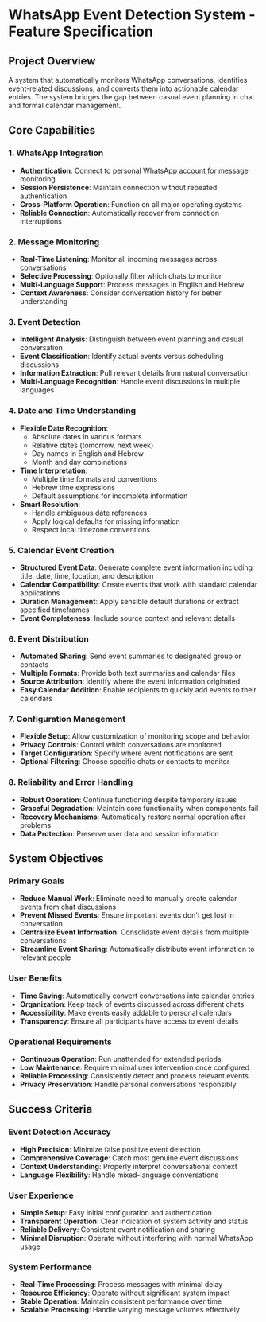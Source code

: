 # WhatsApp Event Detection System - Feature Specification

## Project Overview

A system that automatically monitors WhatsApp conversations, identifies event-related discussions, and converts them into actionable calendar entries. The system bridges the gap between casual event planning in chat and formal calendar management.

## Core Capabilities

### 1. WhatsApp Integration
- **Authentication**: Connect to personal WhatsApp account for message monitoring
- **Session Persistence**: Maintain connection without repeated authentication
- **Cross-Platform Operation**: Function on all major operating systems
- **Reliable Connection**: Automatically recover from connection interruptions

### 2. Message Monitoring
- **Real-Time Listening**: Monitor all incoming messages across conversations
- **Selective Processing**: Optionally filter which chats to monitor
- **Multi-Language Support**: Process messages in English and Hebrew
- **Context Awareness**: Consider conversation history for better understanding

### 3. Event Detection
- **Intelligent Analysis**: Distinguish between event planning and casual conversation
- **Event Classification**: Identify actual events versus scheduling discussions  
- **Information Extraction**: Pull relevant details from natural conversation
- **Multi-Language Recognition**: Handle event discussions in multiple languages

### 4. Date and Time Understanding
- **Flexible Date Recognition**: 
  - Absolute dates in various formats
  - Relative dates (tomorrow, next week)
  - Day names in English and Hebrew
  - Month and day combinations
- **Time Interpretation**:
  - Multiple time formats and conventions
  - Hebrew time expressions
  - Default assumptions for incomplete information
- **Smart Resolution**: 
  - Handle ambiguous date references
  - Apply logical defaults for missing information
  - Respect local timezone conventions

### 5. Calendar Event Creation
- **Structured Event Data**: Generate complete event information including title, date, time, location, and description
- **Calendar Compatibility**: Create events that work with standard calendar applications
- **Duration Management**: Apply sensible default durations or extract specified timeframes
- **Event Completeness**: Include source context and relevant details

### 6. Event Distribution
- **Automated Sharing**: Send event summaries to designated group or contacts
- **Multiple Formats**: Provide both text summaries and calendar files
- **Source Attribution**: Identify where the event information originated
- **Easy Calendar Addition**: Enable recipients to quickly add events to their calendars

### 7. Configuration Management
- **Flexible Setup**: Allow customization of monitoring scope and behavior
- **Privacy Controls**: Control which conversations are monitored
- **Target Configuration**: Specify where event notifications are sent
- **Optional Filtering**: Choose specific chats or contacts to monitor

### 8. Reliability and Error Handling
- **Robust Operation**: Continue functioning despite temporary issues
- **Graceful Degradation**: Maintain core functionality when components fail
- **Recovery Mechanisms**: Automatically restore normal operation after problems
- **Data Protection**: Preserve user data and session information

## System Objectives

### Primary Goals
- **Reduce Manual Work**: Eliminate need to manually create calendar events from chat discussions
- **Prevent Missed Events**: Ensure important events don't get lost in conversation
- **Centralize Event Information**: Consolidate event details from multiple conversations
- **Streamline Event Sharing**: Automatically distribute event information to relevant people

### User Benefits
- **Time Saving**: Automatically convert conversations into calendar entries
- **Organization**: Keep track of events discussed across different chats
- **Accessibility**: Make events easily addable to personal calendars
- **Transparency**: Ensure all participants have access to event details

### Operational Requirements
- **Continuous Operation**: Run unattended for extended periods
- **Low Maintenance**: Require minimal user intervention once configured
- **Reliable Processing**: Consistently detect and process relevant events
- **Privacy Preservation**: Handle personal conversations responsibly

## Success Criteria

### Event Detection Accuracy
- **High Precision**: Minimize false positive event detection
- **Comprehensive Coverage**: Catch most genuine event discussions
- **Context Understanding**: Properly interpret conversational context
- **Language Flexibility**: Handle mixed-language conversations

### User Experience
- **Simple Setup**: Easy initial configuration and authentication
- **Transparent Operation**: Clear indication of system activity and status
- **Reliable Delivery**: Consistent event notification and sharing
- **Minimal Disruption**: Operate without interfering with normal WhatsApp usage

### System Performance
- **Real-Time Processing**: Process messages with minimal delay
- **Resource Efficiency**: Operate without significant system impact
- **Stable Operation**: Maintain consistent performance over time
- **Scalable Processing**: Handle varying message volumes effectively 